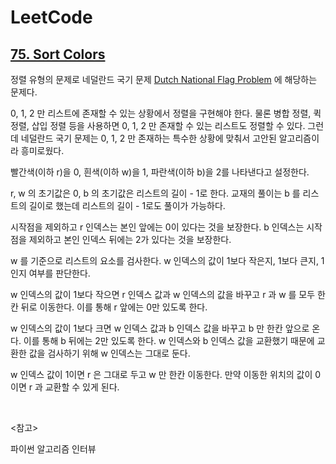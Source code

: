 # LeetCode

## [75. Sort Colors](https://leetcode.com/problems/sort-colors/)

정렬 유형의 문제로 네덜란드 국기 문제 [Dutch National Flag Problem](https://en.wikipedia.org/wiki/Dutch_national_flag_problem) 에 해당하는 문제다. 

0, 1, 2 만 리스트에 존재할 수 있는 상황에서 정렬을 구현해야 한다. 물론 병합 정렬, 퀵 정렬, 삽입 정렬 등을 사용하면 0, 1, 2 만 존재할 수 있는 리스트도 정렬할 수 있다. 그런데 네덜란드 국기 문제는 0, 1, 2 만 존재하는 특수한 상황에 맞춰서 고안된 알고리즘이라 흥미로웠다.

빨간색(이하 r)을 0, 흰색(이하 w)을 1, 파란색(이하 b)을 2를 나타낸다고 설정한다. 

r, w 의 초기값은 0, b 의 초기값은 리스트의 길이 - 1로 한다. 교재의 풀이는 b 를 리스트의 길이로 했는데 리스트의 길이 - 1로도 풀이가 가능하다.

시작점을 제외하고 r 인덱스는 본인 앞에는 0이 있다는 것을 보장한다. b 인덱스는 시작점을 제외하고 본인 인덱스 뒤에는 2가 있다는 것을 보장한다.

w 를 기준으로 리스트의 요소를 검사한다. w 인덱스의 값이 1보다 작은지, 1보다 큰지, 1인지 여부를 판단한다. 

w 인덱스의 값이 1보다 작으면 r 인덱스 값과 w 인덱스의 값을 바꾸고 r 과 w 를 모두 한칸 뒤로 이동한다. 이를 통해 r 앞에는 0만 있도록 한다.

w 인덱스의 값이 1보다 크면 w 인덱스 값과 b 인덱스 값을 바꾸고 b 만 한칸 앞으로 온다. 이를 통해 b 뒤에는 2만 있도록 한다. w 인덱스와 b 인덱스 값을 교환했기 때문에 교환한 값을 검사하기 위해 w 인덱스는 그대로 둔다.

w 인덱스 값이 1이면 r 은 그대로 두고 w 만 한칸 이동한다. 만약 이동한 위치의 값이 0이면 r 과 교환할 수 있게 된다.

<br>

<참고>

파이썬 알고리즘 인터뷰

